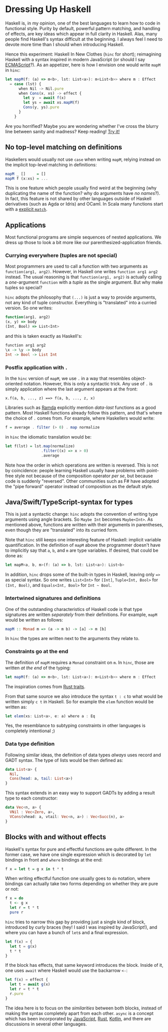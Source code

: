 # Dressing Up Haskell

Haskell is, in my opinion, one of the best languages to learn how to code in functional style. Purity by default, powerful pattern matching, and handling of effects, are key ideas which appear in full clarity in Haskell. Alas, many people find Haskell's syntax difficult at the beginning. I always feel I need to devote more time than I should when introducing Haskell.

Hence this experiment: Haskell In New Clothes (`hinc` for short); reimagining Haskell with a syntax inspired in modern JavaScript (or should I say [ECMAScript](https://en.wikipedia.org/wiki/ECMAScript)?). As an appetizer, here is how I envision one would write `mapM` in `hinc`:

```javascript
let mapM(f: (a) => m<b>, lst: List<a>): m<List<b>> where m : Effect
  = case (lst) {
      when Nil -> Nil.pure
      when Cons(x, xs) -> effect {
        let y  = await f(x)
        let ys = await xs.mapM(f)
        Cons(y, ys).pure
      }
    }
```

Are you horrified? Maybe you are wondering whether I've cross the blurry line between sanity and madness? Keep reading! [Try it!](https://serras.github.io/hinc/index.html)

## No top-level matching on definitions

Haskellers would usually not use `case` when writing `mapM`, relying instead on the implicit top-level matching in definitions:

```haskell
mapM _ []     = []
mapM f (x:xs) = ...
```

This is one feature which people usually find weird at the beginning (why duplicating the name of the function? why do arguments have _no names_?). In fact, this feature is not shared by other languages outside of Haskell derivatives (such as Agda or Idris) and OCaml. In Scala many functions start with a [explicit `match`](https://docs.scala-lang.org/tour/pattern-matching.html).

## Applications

Most functional programs are simple sequences of nested applications. We dress up those to look a bit more like our parenthesized-application friends.

### Currying everywhere (tuples are not special)

Most programmers are used to call a function with two arguments as `function(arg1, arg2)`. However, in Haskell one writes `function arg1 arg2` instead. The usual reasoning is that `function(arg1, arg2)` is actually calling a _one_-argument `function` with a _tuple_ as the single argument. But why make tuples so special?

`hinc` adopts the philosophy that `(...)` is just a way to provide arguments, not any kind of tuple constructor. Everything is "translated" into a curried version. So one writes:

```javascript
function(arg1, arg2)
(x, y) => body
(Int, Bool) => List<Int>
```

and this is taken exactly as Haskell's:

```haskell
function arg1 arg2
\x -> \y -> body
Int -> Bool -> List Int
```

### Postfix application with `.`

In the `hinc` version of `mapM`, we use `.` in a way that resembles object-oriented notation. However, this is only a syntactic trick. Any use of `.` is simply application where the last argument appears at the front:

```
x.f(a, b, ..., z) ==> f(a, b, ..., z, x)
```

Libraries such as [Ramda](https://ramdajs.com/) explicitly mention _data-last_ functions as a good pattern. Most Haskell functions already follow this pattern, and that's where the choice of `.` comes from. For example, where Haskellers would write:

```haskell
f = average . filter (> 0) . map normalize
```

in `hinc` the idiomatic translation would be:

```haskell
let f(lst) = lst.map(normalize)
                .filter((x) => x > 0)
                .average
```

Note how the order in which operations are written is reversed. This is not by coincidence: people learning Haskell usually have problems with point-free style not because of the composition operator _per se_, but because code is suddenly "reversed". Other communities such as F# have adopted the "pipe forward" operator instead of composition as the default style.

## Java/Swift/TypeScript-syntax for types

This is just a syntactic change: `hinc` adopts the convention of writing type arguments using angle brackets. So `Maybe Int` becomes `Maybe<Int>`. As mentioned above, functions are written with their arguments in parentheses, even though they are "translated" into its curried form.

Note that `hinc` still keeps one interesting feature of Haskell: implicit variable quantification. In the definition of `mapM` above the programmer doesn't have to implicitly say that `a`, `b`, and `m` are type variables. If desired, that could be done as:

```javascript
let mapM<a, b, m>(f: (a) => b, lst: List<a>): List<b>
```

In addition, `hinc` drops some of the built-in types in Haskell, leaving only `=>` as special syntax. So one writes `List<Int>` for `[Int]`, `Tuple<Int, Bool>` for `(Int, Bool)`, and `Equals<Int, Bool>` for `Int ~ Bool`.

### Intertwined signatures and definitions

One of the outstanding characteristics of Haskell code is that type signatures are written _separately_ from their definitions. For example, `mapM` would be written as follows:

```haskell
mapM :: Monad m => (a -> m b) -> [a] -> m [b]
```

In `hinc` the types are written next to the arguments they relate to.

### Constraints go at the end

The definition of `mapM` requires a `Monad` constraint on `m`. In `hinc`, those are written _at the end_ of the typing:

```javascript
let mapM(f: (a) => m<b>, lst: List<a>): m<List<b>> where m : Effect
```

The inspiration comes from [Rust traits](https://doc.rust-lang.org/book/ch10-02-traits.html#clearer-trait-bounds-with-where-clauses).

From that same source we also introduce the syntax `t : c` to what would be written simply `c t` in Haskell. So for example the `elem` function would be written as:

```javascript
let elem(xs: List<a>, e: a) where a : Eq
```

Yes, the resemblance to subtyping constraints in other languages is completely intentional ;)

### Data type definition

Following similar ideas, the definition of data types _always_ uses record and GADT syntax. The type of lists would be then defined as:

```haskell
data List<a> {
  Nil,
  Cons(head: a, tail: List<a>)
}
```

This syntax extends in an easy way to support GADTs by adding a result type to each constructor:

```haskell
data Vec<n, a> {
  VNil : Vec<Zero, a>,
  VCons(vhead: a, vtail: Vec<n, a>) : Vec<Succ(n), a>
}
```

## Blocks with and without effects

Haskell's syntax for pure and effectful functions are quite different. In the former case, we have one single expression which is decorated by `let` bindings in front and `where` bindings at the end:

```haskell
f x = let t = g x in t * t
```

When writing effectful function one usually goes to `do` notation, where bindings can actually take two forms depending on whether they are pure or not:

```haskell
f x = do
  t <- g x
  let r = t * t
  pure r
```

`hinc` tries to narrow this gap by providing just a single kind of block, introduced by curly braces (hey! I said I was inspired by JavaScript!), and where you can have a bunch of `let`s and a final expression.

```javascript
let f(x) = {
  let t = g(x)
  t * t
}
```

If the block has effects, that same keyword introduces the block. Inside of it, one uses `await` where Haskell would use the backarrow `<-`:

```javascript
let f(x) = effect {
  let t = await g(x)
  let r = t * t
  r.pure
}
```

The idea here is to focus on the _similarities_ between both blocks, instead of making the syntax completely apart from each other. `async` is a concept which has been incorporated by [JavaScript](https://developer.mozilla.org/en-US/docs/Web/JavaScript/Reference/Statements/async_function), [Rust](https://rust-lang.github.io/async-book/01_getting_started/04_async_await_primer.html), [Kotlin](https://kotlinlang.org/docs/reference/coroutines/coroutines-guide.html), and there are discussions in several other languages.

